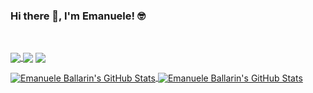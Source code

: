 ### Hi there 👋, I'm Emanuele! 🤓

<br>
<p><a href="https://ballarin.cc/" target="_blank"><img align="center" src="https://img.shields.io/badge/ballarin.cc-grey?style=for-the-badge&logo=data%3Aimage%2Fpng%3Bbase64%2CiVBORw0KGgoAAAANSUhEUgAAAEgAAABICAMAAABiM0N1AAABVlBMVEVHcEy%2Ff0L%2FnBD%2FnhD%2FnBH%2Ftx7%2FuR%2F%2FuB%2F%2FuSD%2FnxH%2FuB%2F%2FuiD%2FnBDuohcvS58%2FWqNEar08WaOieDf4hAj9jAf%2BiAX8nA%2F%2FhgP%2FhwT%2FgwL%2FggH%2FvyT%2FxCn%2FyS%2F%2Fzjb%2F0z%2F%2F2Ej%2F3VP%2B4F3%2F5Wj%2F6XL%2BuCHy1lvjy1v%2F63rxy0KhoYOMlZd3kLx9j67Bt3bu3HFthbtkj9pdiNWztpRWgNBQeMnRx3f97YHhvD5Xdbmfp7y%2Bw87O0dXZ3N6wuMuHl77zwC7h4%2Bbo6uzu8PG0o1z29%2Fjv4oJneJf7shxXWmotLkAeIjt5e30TFSsuM1BHbsJGSFtjaHfTpC5LabI3P2U%2BY7lNYZE3Wa%2BVkWV9b1e7iSjTlBrfrijttSWji0f2tSD%2FpRP%2BrBi%2FnTX%2FnRD%2Flgugbh5cMA%2F%2FkQgrCAlwPxWKUx5DDg3%2FigVVFRH9uThuGxb%2FgQH%2F%2F%2F%2Blw9x%2FAAAAG3RSTlMABhYuS3eKqrxk1eoh%2Bjmj8v3%2BtaOMddLld%2B7MMMQqAAAHYklEQVR42rzRhXXDQBAE0OQY3IFZzOq%2Fu9zeZmVmGDPovxnp54v5DXmRYFxIpbUxWispOHuuB7fa%2Bfl8vogJb7zTlj%2FajVnto7GcEjWv7SO9ZtLN5xFZ7Qew%2BdzJ2b1tpAMlIutddpaTd7USBhlCNpA13EL%2BKSNu11F%2BHhkitrvnHTX36kYpbo6YXRCbKMOvznLgRIaQZJsk4UEaUiA5ccWBWVCHmOQgREEpmCfuc5BJKUjdlsiJs04ZDFEw77LEHTpUh5gsJM0Q2pVCyfFThxncdeAEYRekSMJ1hp1AKsfrte%2FsmFMJr12uLpwgKFSUZVGQU2UVhqikgN9ROj1N07C6bNoupG%2BHERxighedcWh7%2BL1tyvrsOJnPYdgfF2W12DgMBdEy03v6WpTdam0pG9mSOWB26P9%2FZUfyBtUGZ3LuXNEPoX%2F%2BD8dyfzecDezXtZytTn50c4O3y4N7w6zY1zfVDsY5Y45GDfXP%2F%2FZ%2F4AyBgax1zaPfX2blHg4CATQiDmxCUNu2qeD4QF0NwtCcT5fiKw4ZQwiwHDI6inR292Y4wFDPl0pJGYRAOcw1HMNymQNMGEBW0vcoUCBh4e52s3SLQBFh4HgyTpI0TZNY%2BRQkOtyAhhQc6iujJ0ksPZAYiV4Hb7cbzuk1QBkHJ1BwjfUASlqYK3vScyY25sZCmV4GSwUg8Qyg69PN4bh%2Fe42mDHlU71MyhjeWlDPu9iAXb6mMIcdS9ZUUMrFp9Pp2f77pbIZAMIY9R%2BZFWVQKJF%2FwPpIOxIUPjqog5rInhZzpSLNNb%2BgsqrgxAiSLumnqOo%2BNkwtCbJsQwU2dOK%2BLpqyLnoRCvIrQ23bNBqMpby0YIed1N5%2FDTOAMWt62DKPFmwAyqZv5vCvrPDWRrJZPR4PNup0%2FLrJqyVsv1iBVlF2ew9slaSLFDiQkvujqLp936E6Z9fBavqyyxeO5XrKn56ng8OuKaE2W5SrPV03Z6d5o264h6SeqO%2BvKptNiKbFwSAwJ3U%2Bfn05Pnl%2B43mlrDUoAUk3ZrFbw5sk%2FqsqoN1EgisJk01fWxdr2XRNN1HR40bQwSEzItmZJXSR3LigItP%2F%2FP%2By5I6vp8QXmHL45A4z0IM8YjwWEgR1M6M9HJG%2BAgEje29WvgUMrW532tMHSoLQHBUgKyBRJUhgBwQ56M0VQQLjMLn1FjjTPTcZ7Ci4vdYRZPxDF%2FLhHRG9r6I0I9whDqTV3keVsA9pzZnIgyGEy5fB4NER%2B1JMWu7%2B7QDjbTU60UGu1nhPlaIzBAObiwsFTIzLH47A0xA5zeTpVVYpkiGS%2F0wSD%2FRZj9Fn9VuoZxDgS35qQ%2BCFG06o6nUpmZ%2BANXbeuz2yTFmUlHASxMgVhbZgo%2Bmbbefhc16479AZ4%2FPdu09QHtKNNdEVtkdM%2BE8%2BBQaU5Dn0N%2B%2BpHkSzcHOqmce9%2Fyr4dte8NKnnEOUjIinCgl7jYFrKVcLLUN1s4TB4KNe%2FtyBE9ANTUVcYgBYj2Cn1m9pKZmuCnZomHUz%2B82jrIMZBVdQPQgwU9tp1U%2BsxYohutdaR1GOfCKWZTNZ2osZrOCiHlcWhtvfFZOJ9SqGsfLejuq7OVQBK9%2BnG89IERjv3EqfEEHzNLAspfxrH%2FyheOFALort%2B0bQcQSKVEbzLFi3Cg6Rikl8J8s70SHIC6FptW9OMJa7Okwzm7oUyaCAcMixJSkpobJjsfwLGFnvq%2F%2F9HXfxJQZWaMZ8y%2FXuygN1EgDOP4btmLSb0UCULXrnvAhG%2FAcY69llMXNIIIAAL1%2B5%2F2mXlGVlKNcQ%2F9k9oSm18EYjLvvL3vgsD3%2FdXvFVYCeF3iJAh273gbvf0BQ%2Bc1yWbf2ERCSpJUuJOFa%2BUs%2FeVSLx9XSlrrtyVDJ02yiYaMOSVSKjDCl0Fg%2Fi%2BciQAUUwyduaGh7%2BY%2BSU9SXuTyn4TM51qbS2z%2FxRe%2BQMGG0QFkDgPKpMxOUlRVVb0WqpfFv7U%2Fl%2F0CbeQBZXD2vDI%2Bt72SUFyhIlbQQmAagcakAwltBRXt8Jkxp1QSqG1THarqEImfaDFKcKjZPg%2BMckrnfFljl1mWSMpb14cDqGYNSGHkOLSJZ%2BRtPU8zSYYPNBqWnHZ%2FLoHq8g2nviGFeAOjndahMNylUkkJpa4DVYAa5cFBUMhIp8QdGvXDpQTK2zQdglU0sbIIDAoZOu6nNbvVlntNvfZR0X18gJJWHsuvuIcbPI3j6TkDp7U%2BL9hNSpJK%2B7CBpCzUFUWNCpzUU4WQgWNeGNsMuyUlLa%2BPakDEOnrqd0SFTGsbF4eauZJIpX0fNZQY0SKGIhnlzK%2BNR%2FNjW5JCoMKnsVXn0iFTtkc61yRF0cJd74MwyhtZ%2FhSFfZ9CIUPnqmRDIkUtSb1%2BKE2ogIFj07mSYR5JnWHZ6SlRIXM0jRvjuuWCogUMh3ohQUUyrnVjXOflkaJ1XqsZXtbNHhxQ0qKmD0QFjMOPc7tHSRFTHgkgZB7v2vYx3eOFXHPycP9G1Mx2R4g9u38jiha2xhxrZqKZ5fzv1pi25A%2Fi31%2FSX5wAg0Gy%2Fd2HAAAAAElFTkSuQmCC"/>
  </a><a href="https://twitter.com/emaballarin" target="_blank"><img align="center" src="https://img.shields.io/badge/Twitter-white?logo=twitter&style=for-the-badge"/></a>
  <a href="https://www.linkedin.com/in/emaballarin/" target="_blank"><img align="center" src="https://img.shields.io/badge/LinkedIn-blue?logo=linkedin&style=for-the-badge"/></a></p>

<p><a href="https://github.com/emaballarin">
  <img align="center" src="https://github-readme-stats.vercel.app/api?username=emaballarin&count_private=true&show_icons=true?&theme=blue-green" alt="Emanuele Ballarin's GitHub Stats"/>
</a>
<a href="https://github.com/emaballarin">
  <img align="center" src="https://github-readme-stats.vercel.app/api/top-langs/?username=emaballarin&langs_count=10&hide=html,css&theme=blue-green&layout=compact" alt="Emanuele Ballarin's GitHub Stats"/>
</a></p>

<!--
**emaballarin/emaballarin** is a ✨ _special_ ✨ repository because its `README.md` (this file) appears on your GitHub profile.

Here are some ideas to get you started:

- 🔭 I’m currently working on ...
- 🌱 I’m currently learning ...
- 👯 I’m looking to collaborate on ...
- 🤔 I’m looking for help with ...
- 💬 Ask me about ...
- 📫 How to reach me: ...
- 😄 Pronouns: ...
- ⚡ Fun fact: ...
-->
